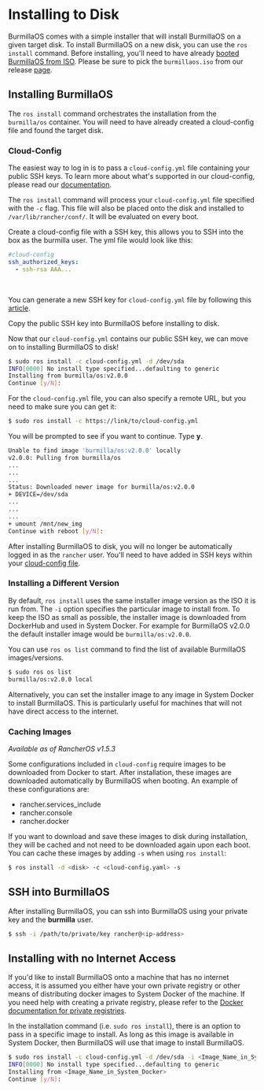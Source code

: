 # Installing to Disk

BurmillaOS comes with a simple installer that will install BurmillaOS on a given target disk. To install BurmillaOS on a new disk, you can use the `ros install` command. Before installing, you'll need to have already [booted BurmillaOS from ISO](/docs/installation/workstation//boot-from-iso). Please be sure to pick the `burmillaos.iso` from our release [page](https://github.com/burmilla/os/releases).

## Installing BurmillaOS

The `ros install` command orchestrates the installation from the `burmilla/os` container. You will need to have already created a cloud-config file and found the target disk.

### Cloud-Config

The easiest way to log in is to pass a `cloud-config.yml` file containing your public SSH keys. To learn more about what's supported in our cloud-config, please read our [documentation](/docs/configuration/base/#cloud-config).

The `ros install` command will process your `cloud-config.yml` file specified with the `-c` flag. This file will also be placed onto the disk and installed to `/var/lib/rancher/conf/`. It will be evaluated on every boot.

Create a cloud-config file with a SSH key, this allows you to SSH into the box as the burmilla user. The yml file would look like this:

```yaml
#cloud-config
ssh_authorized_keys:
  - ssh-rsa AAA...
```

<br>

You can generate a new SSH key for `cloud-config.yml` file by following this [article](https://help.github.com/articles/generating-ssh-keys/).

Copy the public SSH key into BurmillaOS before installing to disk.

Now that our `cloud-config.yml` contains our public SSH key, we can move on to installing BurmillaOS to disk!

```bash
$ sudo ros install -c cloud-config.yml -d /dev/sda
INFO[0000] No install type specified...defaulting to generic
Installing from burmilla/os:v2.0.0
Continue [y/N]:
```

For the `cloud-config.yml` file, you can also specify a remote URL, but you need to make sure you can get it:

```bash
$ sudo ros install -c https://link/to/cloud-config.yml
```

You will be prompted to see if you want to continue. Type **y**.

```bash
Unable to find image 'burmilla/os:v2.0.0' locally
v2.0.0: Pulling from burmilla/os
...
...
...
Status: Downloaded newer image for burmilla/os:v2.0.0
+ DEVICE=/dev/sda
...
...
...
+ umount /mnt/new_img
Continue with reboot [y/N]:
```

After installing BurmillaOS to disk, you will no longer be automatically logged in as the `rancher` user. You'll need to have added in SSH keys within your [cloud-config file](/docs/configuration/base/#cloud-config).

### Installing a Different Version

By default, `ros install` uses the same installer image version as the ISO it is run from. The `-i` option specifies the particular image to install from. To keep the ISO as small as possible, the installer image is downloaded from DockerHub and used in System Docker. For example for BurmillaOS v2.0.0 the default installer image would be `burmilla/os:v2.0.0`.

You can use `ros os list` command to find the list of available BurmillaOS images/versions.

```bash
$ sudo ros os list
burmilla/os:v2.0.0 local
```

Alternatively, you can set the installer image to any image in System Docker to install BurmillaOS. This is particularly useful for machines that will not have direct access to the internet.

### Caching Images

_Available as of RancherOS v1.5.3_

Some configurations included in `cloud-config` require images to be downloaded from Docker to start. After installation, these images are downloaded automatically by BurmillaOS when booting. An example of these configurations are:

- rancher.services_include
- rancher.console
- rancher.docker

If you want to download and save these images to disk during installation, they will be cached and not need to be downloaded again upon each boot. You can cache these images by adding `-s` when using `ros install`:

```bash
$ ros install -d <disk> -c <cloud-config.yaml> -s
```

## SSH into BurmillaOS

After installing BurmillaOS, you can ssh into BurmillaOS using your private key and the **burmilla** user.

```bash
$ ssh -i /path/to/private/key rancher@<ip-address>
```

## Installing with no Internet Access

If you'd like to install BurmillaOS onto a machine that has no internet access, it is assumed you either have your own private registry or other means of distributing docker images to System Docker of the machine. If you need help with creating a private registry, please refer to the [Docker documentation for private registries](https://docs.docker.com/registry/).

In the installation command (i.e. `sudo ros install`), there is an option to pass in a specific image to install. As long as this image is available in System Docker, then BurmillaOS will use that image to install BurmillaOS.

```bash
$ sudo ros install -c cloud-config.yml -d /dev/sda -i <Image_Name_in_System_Docker>
INFO[0000] No install type specified...defaulting to generic
Installing from <Image_Name_in_System_Docker>
Continue [y/N]:
```
